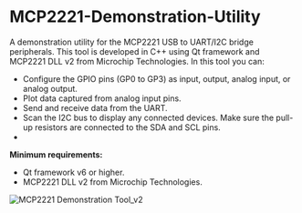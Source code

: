 # MCP2221-Demonstration-Utility
A demonstration utility for the MCP2221 USB to UART/I2C bridge peripherals. This tool is developed in C++ using Qt framework and MCP2221 DLL v2 from Microchip Technologies.
In this tool you can:
- Configure the GPIO pins (GP0 to GP3) as input, output, analog input, or analog output.
- Plot data captured from analog input pins.
- Send and receive data from the UART.
- Scan the I2C bus to display any connected devices. Make sure the pull-up resistors are connected to the SDA and SCL pins.
- 
**Minimum requirements:**
  - Qt framework v6 or higher.
  - MCP2221 DLL v2 from Microchip Technologies.
    
![MCP2221 Demonstration Tool_v2](https://github.com/OD010425/MCP2221-Demonstration-Utility/assets/56562069/5359eeb3-c024-4925-b138-bb788f2ce33d)
